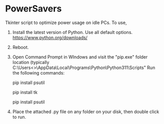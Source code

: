 # PowerSavers
Tkinter script to optimize power usage on idle PCs.
To use, 

1) Install the latest version of Python. Use all default options.
https://www.python.org/downloads/

2) Reboot. 

3) Open Command Prompt in WIndows and visit the "pip.exe" folder location (typically C:\Users\<<YOUR USER NAME>>\AppData\Local\Programs\Python\Python311\Scripts"
Run the following commands:

    pip install psutil
    
    pip install tk
    
    pip install psutil

4) Place the attached .py file on any folder on your disk, then double click to run.

